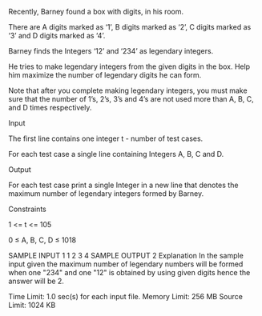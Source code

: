 Recently, Barney found a box with digits, in his room.

There are A digits marked as ‘1’, B digits marked as ‘2’, C digits marked as ‘3’ and D digits marked as ‘4’.

Barney finds the Integers ‘12’ and ‘234’ as legendary integers.

He tries to make legendary integers from the given digits in the box. Help him maximize the number of legendary digits he can form.

Note that after you complete making legendary integers, you must make sure that the number of 1’s, 2’s, 3’s and 4’s are not used more than A, B, C, and D times respectively.

Input

The first line contains one integer t - number of test cases.

For each test case a single line containing Integers A, B, C and D.

Output

For each test case print a single Integer in a new line that denotes the maximum number of legendary integers formed by Barney.

Constraints

1 <= t <= 105

0 ≤ A, B, C, D ≤ 1018

SAMPLE INPUT 
1
1 2 3 4
SAMPLE OUTPUT 
2
Explanation
In the sample input given the maximum number of legendary numbers will be formed when one "234" and one "12" is obtained by using given digits hence the answer will be 2.

Time Limit:	1.0 sec(s) for each input file.
Memory Limit:	256 MB
Source Limit:	1024 KB
